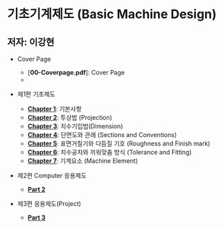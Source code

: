 # 기초기계제도 (Basic Machine Design) 
## 저자: 이강현 

* Cover Page
  + [**00-Coverpage.pdf**]: Cover Page
  + [**Contents.pdf**]: 목차

* 제1편 기초제도
  + [**Chapter 1**](https://github.com/AppliedStat/files/blob/master/Book-4/Part-1-Chapter-1.pdf): 기본사항
  + [**Chapter 2**](https://github.com/AppliedStat/files/blob/master/Book-4/Part-1-Chapter-2.pdf): 투상법 (Projection)
  + [**Chapter 3**](https://github.com/AppliedStat/files/blob/master/Book-4/Part-1-Chapter-3.pdf): 치수기입법(Dimension)
  + [**Chapter 4**](https://github.com/AppliedStat/files/blob/master/Book-4/Part-1-Chapter-4.pdf): 단면도와 관례 (Sections and Conventions)
  + [**Chapter 5**](https://github.com/AppliedStat/files/blob/master/Book-4/Part-1-Chapter-5.pdf): 표면거칠기와 다듬질 기호 (Roughness and Finish mark)
  + [**Chapter 6**](https://github.com/AppliedStat/files/blob/master/Book-4/Part-1-Chapter-6.pdf): 치수공차와 끼워맞춤 방식 (Tolerance and Fitting)
  + [**Chapter 7**](https://github.com/AppliedStat/files/blob/master/Book-4/Part-1-Chapter-7.pdf): 기계요소 (Machine Element)

* 제2편 Computer 응용제도 
  + [**Part 2**](https://github.com/AppliedStat/files/blob/master/Book-4/Part-2.pdf) 

* 제3편 응용제도(Project)
  + [**Part 3**](https://github.com/AppliedStat/files/blob/master/Book-4/Part-3.pdf)  


